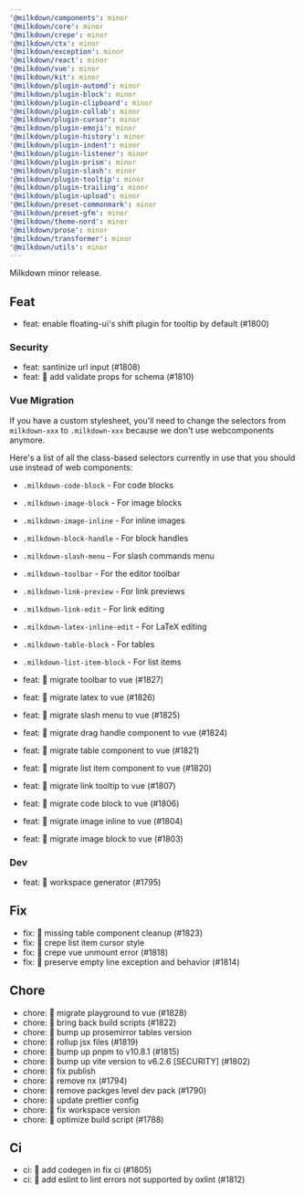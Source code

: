 ```yaml
---
'@milkdown/components': minor
'@milkdown/core': minor
'@milkdown/crepe': minor
'@milkdown/ctx': minor
'@milkdown/exception': minor
'@milkdown/react': minor
'@milkdown/vue': minor
'@milkdown/kit': minor
'@milkdown/plugin-automd': minor
'@milkdown/plugin-block': minor
'@milkdown/plugin-clipboard': minor
'@milkdown/plugin-collab': minor
'@milkdown/plugin-cursor': minor
'@milkdown/plugin-emoji': minor
'@milkdown/plugin-history': minor
'@milkdown/plugin-indent': minor
'@milkdown/plugin-listener': minor
'@milkdown/plugin-prism': minor
'@milkdown/plugin-slash': minor
'@milkdown/plugin-tooltip': minor
'@milkdown/plugin-trailing': minor
'@milkdown/plugin-upload': minor
'@milkdown/preset-commonmark': minor
'@milkdown/preset-gfm': minor
'@milkdown/theme-nord': minor
'@milkdown/prose': minor
'@milkdown/transformer': minor
'@milkdown/utils': minor
---
```


Milkdown minor release.

## Feat

- feat: enable floating-ui's shift plugin for tooltip by default (#1800)

### Security

- feat: santinize url input (#1808)
- feat: 🎸 add validate props for schema (#1810)

### Vue Migration

If you have a custom stylesheet, you'll need to change the selectors from `milkdown-xxx` to `.milkdown-xxx` because we don't use webcomponents anymore.

Here's a list of all the class-based selectors currently in use that you should use instead of web components:

- `.milkdown-code-block` - For code blocks
- `.milkdown-image-block` - For image blocks
- `.milkdown-image-inline` - For inline images
- `.milkdown-block-handle` - For block handles
- `.milkdown-slash-menu` - For slash commands menu
- `.milkdown-toolbar` - For the editor toolbar
- `.milkdown-link-preview` - For link previews
- `.milkdown-link-edit` - For link editing
- `.milkdown-latex-inline-edit` - For LaTeX editing
- `.milkdown-table-block` - For tables
- `.milkdown-list-item-block` - For list items

- feat: 🎸 migrate toolbar to vue (#1827)
- feat: 🎸 migrate latex to vue (#1826)
- feat: 🎸 migrate slash menu to vue (#1825)
- feat: 🎸 migrate drag handle component to vue (#1824)
- feat: 🎸 migrate table component to vue (#1821)
- feat: 🎸 migrate list item component to vue (#1820)
- feat: 🎸 migrate link tooltip to vue (#1807)
- feat: 🎸 migrate code block to vue (#1806)
- feat: 🎸 migrate image inline to vue (#1804)
- feat: 🎸 migrate image block to vue (#1803)

### Dev

- feat: 🎸 workspace generator (#1795)

## Fix

- fix: 🐛 missing table component cleanup (#1823)
- fix: 🐛 crepe list item cursor style
- fix: 🐛 crepe vue unmount error (#1818)
- fix: 🐛 preserve empty line exception and behavior (#1814)

## Chore

- chore: 🤖 migrate playground to vue (#1828)
- chore: 🤖 bring back build scripts (#1822)
- chore: 🤖 bump up prosemirror tables version
- chore: 🤖 rollup jsx files (#1819)
- chore: 🤖 bump up pnpm to v10.8.1 (#1815)
- chore: 🤖 bump up vite version to v6.2.6 [SECURITY] (#1802)
- chore: 🤖 fix publish
- chore: 🤖 remove nx (#1794)
- chore: 🤖 remove packges level dev pack (#1790)
- chore: 🤖 update prettier config
- chore: 🤖 fix workspace version
- chore: 🤖 optimize build script (#1788)

## Ci

- ci: 🎡 add codegen in fix ci (#1805)
- ci: 🎡 add eslint to lint errors not supported by oxlint (#1812)
